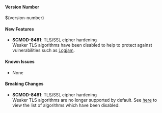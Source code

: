 #### Version Number
${version-number}

#### New Features
- **SCMOD-8481**: TLS/SSL cipher hardening  
Weaker TLS algorithms have been disabled to help to protect against vulnerabilities such as [Logjam](https://en.wikipedia.org/wiki/Logjam_(computer_security)).

#### Known Issues
- None

#### Breaking Changes
- **SCMOD-8481**: TLS/SSL cipher hardening  
Weaker TLS algorithms are no longer supported by default.  See [here](https://github.com/CAFapi/opensuse-java8-images/blob/develop/src/main/docker/disableWeakTlsAlgorithms.patch) to view the list of algorithms which have been disabled.
